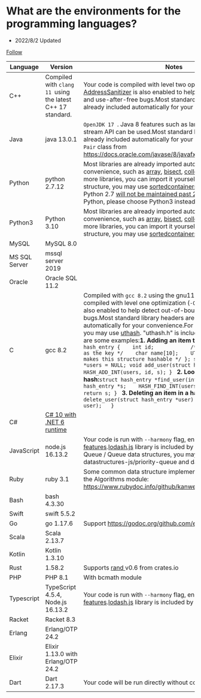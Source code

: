 # What are the environments for the programming languages?

- 2022/8/2 Updated

[Follow](https://support.leetcode.com/hc/en-us/articles/360011833974-What-are-the-environments-for-the-programming-languages-/subscription.html)

| Language      | Version                                                      | Notes                                                        |
| ------------- | ------------------------------------------------------------ | ------------------------------------------------------------ |
| C++           | Compiled with `clang 11 `using the latest C++ 17 standard.   | Your code is compiled with level two optimization (`-O2`). [AddressSanitizer](https://github.com/google/sanitizers/wiki/AddressSanitizer) is also enabled to help detect out-of-bounds and use-after-free bugs.Most standard library headers are already included automatically for your convenience. |
| Java          | java 13.0.1                                                  | `OpenJDK 17 `. Java 8 features such as lambda expressions and stream API can be used.Most standard library headers are already included automatically for your convenience.Includes `Pair` class from https://docs.oracle.com/javase/8/javafx/api/javafx/util/Pair.html. |
| Python        | python 2.7.12                                                | Most libraries are already imported automatically for your convenience, such as [array](https://docs.python.org/2/library/array.html), [bisect](https://docs.python.org/2/library/bisect.html), [collections](https://docs.python.org/2/library/collections.html). If you need more libraries, you can import it yourself.For Map/TreeMap data structure, you may use [sortedcontainers](http://www.grantjenks.com/docs/sortedcontainers/) library.Note that Python 2.7 [will not be maintained past 2020](https://www.python.org/dev/peps/pep-0373/). For the latest Python, please choose Python3 instead. |
| Python3       | Python 3.10                                                  | Most libraries are already imported automatically for your convenience, such as [array](https://docs.python.org/3/library/array.html), [bisect](https://docs.python.org/3/library/bisect.html), [collections](https://docs.python.org/3/library/collections.html). If you need more libraries, you can import it yourself.For Map/TreeMap data structure, you may use [sortedcontainers](http://www.grantjenks.com/docs/sortedcontainers/) library. |
| MySQL         | MySQL 8.0                                                    |                                                              |
| MS SQL Server | mssql server 2019                                            |                                                              |
| Oracle        | Oracle SQL 11.2                                              |                                                              |
| C             | gcc 8.2                                                      | Compiled with `gcc 8.2` using the gnu11 standard.Your code is compiled with level one optimization (`-O1`). [AddressSanitizer](https://github.com/google/sanitizers/wiki/AddressSanitizer) is also enabled to help detect out-of-bounds and use-after-free bugs.Most standard library headers are already included automatically for your convenience.For hash table operations, you may use [uthash](https://troydhanson.github.io/uthash/). "uthash.h" is included by default. Below are some examples:**1. Adding an item to a hash.**`struct hash_entry {    int id;            /* we'll use this field as the key */    char name[10];    UT_hash_handle hh; /* makes this structure hashable */ }; struct hash_entry *users = NULL; void add_user(struct hash_entry *s) {    HASH_ADD_INT(users, id, s); } ` **2. Looking up an item in a hash:**`struct hash_entry *find_user(int user_id) {    struct hash_entry *s;    HASH_FIND_INT(users, &user_id, s);    return s; } ` **3. Deleting an item in a hash:**`void delete_user(struct hash_entry *user) {    HASH_DEL(users, user);   }` |
| C#            | [C# 10 with .NET 6 runtime](https://docs.microsoft.com/en-us/dotnet/csharp/whats-new/csharp-9) |                                                              |
| JavaScript    | node.js 16.13.2                                              | Your code is run with `--harmony` flag, enabling [new ES6 features](http://node.green/).[lodash.js](https://lodash.com/) library is included by default.For Priority Queue / Queue data structures, you may use version 4.1 datastructures-js/priority-queue and datastructures-js/queue. |
| Ruby          | ruby 3.1                                                     | Some common data structure implementations are provided in the Algorithms module: https://www.rubydoc.info/github/kanwei/algorithms/Algorithms |
| Bash          | bash 4.3.30                                                  |                                                              |
| Swift         | swift 5.5.2                                                  |                                                              |
| Go            | go 1.17.6                                                    | Support https://godoc.org/github.com/emirpasic/gods library. |
| Scala         | Scala 2.13.7                                                 |                                                              |
| Kotlin        | Kotlin 1.3.10                                                |                                                              |
| Rust          | 1.58.2                                                       | Supports [rand ](https://crates.io/crates/rand)v0.6 from crates.io |
| PHP           | PHP 8.1                                                      | With bcmath module                                           |
| Typescript    | TypeScript 4.5.4, Node.js 16.13.2                            | Your code is run with `--harmony` flag, enabling [new ES2020 features](http://node.green/).[lodash.js](https://lodash.com/) library is included by default. |
| Racket        | Racket 8.3                                                   |                                                              |
| Erlang        | Erlang/OTP 24.2                                              |                                                              |
| Elixir        | Elixir 1.13.0 with Erlang/OTP 24.2                           |                                                              |
| Dart          | Dart 2.17.3                                                  | Your code will be run directly without compiling             |

 